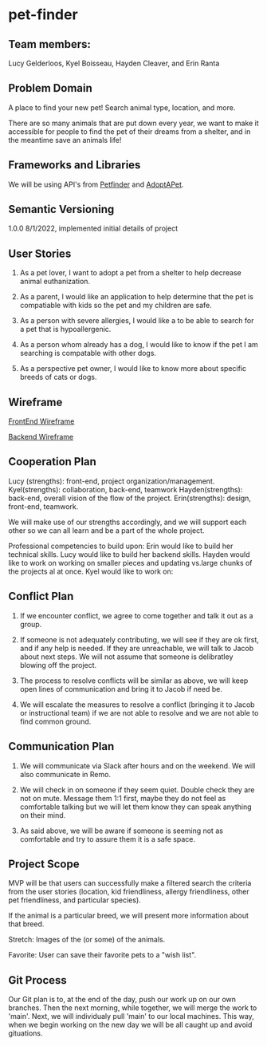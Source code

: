 # pet-finder

## Team members:

Lucy Gelderloos, Kyel Boisseau, Hayden Cleaver, and Erin Ranta

## Problem Domain

A place to find your new pet! Search animal type, location, and more.

There are so many animals that are put down every year, we want to make it accessible for people to find the pet of their dreams from a shelter, and in the meantime save an animals life!

## Frameworks and Libraries

We will be using API's from [Petfinder](https://www.petfinder.com/developers/) and [AdoptAPet](https://www.adoptapet.com/public/apis/pet_list.html).

## Semantic Versioning

1.0.0 8/1/2022, implemented initial details of project

## User Stories

1. As a pet lover, I want to adopt a pet from a shelter to help decrease animal euthanization.

2. As a parent, I would like an application to help determine that the pet is compatiable with kids so the pet and my children are safe.

3. As a person with severe allergies, I would like a to be able to search for a pet that is hypoallergenic.

4. As a person whom already has a dog, I would like to know if the pet I am searching is compatable with other dogs.

5. As a perspective pet owner, I would like to know more about specific breeds of cats or dogs.

## Wireframe

[FrontEnd Wireframe](FrontendWireframe.png)

[Backend Wireframe](BackendWireframe.png)

## Cooperation Plan

Lucy (strengths): front-end, project organization/management.
Kyel(strengths): collaboration, back-end, teamwork
Hayden(strengths): back-end, overall vision of the flow of the project.
Erin(strengths): design, front-end, teamwork.

We will make use of our strengths accordingly, and we will support each other so we can all learn and be a part of the whole project.

Professional competencies to build upon:
Erin would like to build her technical skills.
Lucy would like to build her backend skills.
Hayden would like to work on working on smaller pieces and updating vs.large chunks of the projects al at once.
Kyel would like to work on:

## Conflict Plan

1. If we encounter conflict, we agree to come together and talk it out as a group.

2. If someone is not adequately contributing, we will see if they are ok first, and if any help is needed. If they are unreachable, we will talk to Jacob about next steps. We will not assume that someone is delibratley blowing off the project.

3. The process to resolve conflicts will be similar as above, we will keep open lines of communication and bring it to Jacob if need be.

4. We will escalate the measures to resolve a conflict (bringing it to Jacob or instructional team) if we are not able to resolve and we are not able to find common ground.

## Communication Plan

1. We will communicate via Slack after hours and on the weekend. We will also communicate in Remo.

2. We will check in on someone if they seem quiet. Double check they are not on mute. Message them 1:1 first, maybe they do not feel as comfortable talking but we will let them know they can speak anything on their mind.

3. As said above, we will be aware if someone is seeming not as comfortable and try to assure them it is a safe space.

## Project Scope

MVP will be that users can successfully make a filtered search the criteria from the user stories (location, kid friendliness, allergy friendliness, other pet friendliness, and particular species).

If the animal is a particular breed, we will present more information about that breed.

Stretch: Images of the (or some) of the animals.

Favorite: User can save their favorite pets to a "wish list".

## Git Process

Our Git plan is to, at the end of the day, push our work  up on our own branches. Then the next morning, while together, we will merge the work to 'main'. Next, we will individualy pull 'main' to our local machines.
This way, when we begin working on the new day we will be all caught up and avoid gituations.
